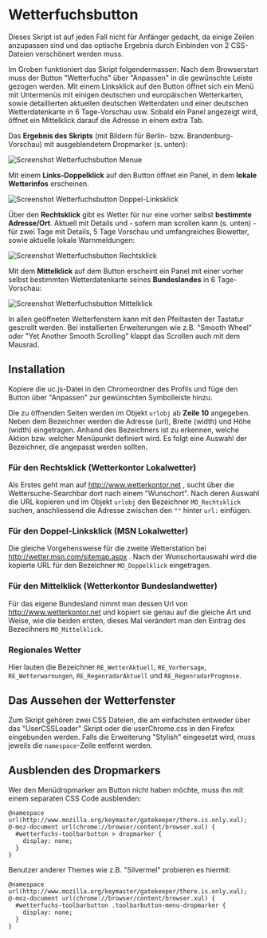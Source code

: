 # Wetterfuchsbutton
Dieses Skript ist auf jeden Fall nicht für Anfänger gedacht, da einige Zeilen anzupassen sind und das optische Ergebnis durch 
Einbinden von 2 CSS-Dateien verschönert werden muss.

Im Groben funktioniert das Skript folgendermassen: Nach dem Browserstart muss der Button "Wetterfuchs" über "Anpassen" in die gewünschte 
Leiste gezogen werden. Mit einem Linksklick auf den Button öffnet sich ein Menü mit Untermenüs mit einigen deutschen und europäischen Wetterkarten, 
sowie detaillierten aktuellen deutschen Wetterdaten und einer deutschen Wetterdatenkarte in 6 Tage-Vorschau usw. Sobald ein Panel angezeigt wird, 
öffnet ein Mittelklick darauf die Adresse in einem extra Tab.

Das **Ergebnis des Skripts** (mit Bildern für Berlin- bzw. Brandenburg-Vorschau) mit ausgeblendetem Dropmarker (s. unten):

![Screenshot Wetterfuchsbutton Menue](https://github.com/ardiman/userChrome.js/raw/master/wetterfuchsbutton/scr_wfb_menu.png)

Mit einem **Links-Doppelklick** auf den Button öffnet ein Panel, in dem **lokale Wetterinfos** erscheinen. 

![Screenshot Wetterfuchsbutton Doppel-Linksklick](https://github.com/ardiman/userChrome.js/raw/master/wetterfuchsbutton/scr_wfb_panel_linksdoppelklick.png)

Über den **Rechtsklick** gibt es Wetter für nur eine vorher selbst **bestimmte Adresse/Ort**. Aktuell mit Details und - sofern man scrollen kann 
(s. unten) - für zwei Tage mit Details, 5 Tage Vorschau und umfangreiches Biowetter, sowie aktuelle lokale Warnmeldungen:

![Screenshot Wetterfuchsbutton Rechtsklick](https://github.com/ardiman/userChrome.js/raw/master/wetterfuchsbutton/scr_wfb_panel_rechtsklick.png)

Mit dem **Mittelklick** auf dem Button erscheint ein Panel mit einer vorher selbst bestimmten Wetterdatenkarte seines **Bundeslandes** in 
6 Tage-Vorschau:

![Screenshot Wetterfuchsbutton Mittelklick](https://github.com/ardiman/userChrome.js/raw/master/wetterfuchsbutton/scr_wfb_panel_mittelklick.png)

In allen geöffneten Wetterfenstern kann mit den Pfeiltasten der Tastatur gescrollt werden. Bei installierten Erweiterungen wie z.B. 
"Smooth Wheel" oder "Yet Another Smooth Scrolling" klappt das Scrollen auch mit dem Mausrad.

## Installation
Kopiere die uc.js-Datei in den Chromeordner des Profils und füge den Button über "Anpassen" zur gewünschten Symbolleiste hinzu.

Die zu öffnenden Seiten werden im Objekt `urlobj` ab **Zeile 10** angegeben. Neben dem Bezeichner werden die Adresse (url), Breite (width) und 
Höhe (width) eingetragen. Anhand des Bezeichners ist zu erkennen, welche Aktion bzw. welcher Menüpunkt definiert wird. Es folgt eine Auswahl der 
Bezeichner, die angepasst werden sollten.

### Für den Rechtsklick (Wetterkontor Lokalwetter)
Als Erstes geht man auf http://www.wetterkontor.net , sucht über die Wettersuche-Searchbar dort nach einem "Wunschort". Nach deren Auswahl die URL 
kopieren und im Objekt `urlobj` den Bezeichner `MO_Rechtsklick` suchen, anschliessend die Adresse zwischen den `""` hinter `url:` einfügen.

### Für den Doppel-Linksklick (MSN Lokalwetter)
Die gleiche Vorgehensweise für die zweite Wetterstation bei http://wetter.msn.com/sitemap.aspx . Nach der Wunschortauswahl wird die kopierte URL für 
den Bezeichner `MO_Doppelklick` eingetragen.

### Für den Mittelklick (Wetterkontor Bundeslandwetter)
Für das eigene Bundesland nimmt man dessen Url von http://www.wetterkontor.net und kopiert sie genau auf die gleiche Art und Weise, wie die beiden 
ersten, dieses Mal verändert man den Eintrag des Bezecihners `MO_Mittelklick`.

### Regionales Wetter
Hier lauten die Bezeichner `RE_WetterAktuell`, `RE_Vorhersage`, `RE_Wetterwarnungen`, `RE_RegenradarAktuell` und `RE_RegenradarPrognose`.

## Das Aussehen der Wetterfenster
Zum Skript gehören zwei CSS Dateien, die am einfachsten entweder über das "UserCSSLoader" Skript oder die userChrome.css in den 
Firefox eingebunden werden. Falls die Erweiterung "Stylish" eingesetzt wird, muss jeweils die `namespace`-Zeile entfernt werden.

## Ausblenden des Dropmarkers
Wer den Menüdropmarker am Button nicht haben möchte, muss ihn mit einem separaten CSS Code ausblenden:

    @namespace url(http://www.mozilla.org/keymaster/gatekeeper/there.is.only.xul);
    @-moz-document url(chrome://browser/content/browser.xul) {
      #wetterfuchs-toolbarbutton > dropmarker {
        display: none;
      }
    }

Benutzer anderer Themes wie z.B. "Silvermel" probieren es hiermit:

    @namespace url(http://www.mozilla.org/keymaster/gatekeeper/there.is.only.xul);
    @-moz-document url(chrome://browser/content/browser.xul) {
      #wetterfuchs-toolbarbutton .toolbarbutton-menu-dropmarker {
        display: none;
      }
    }
